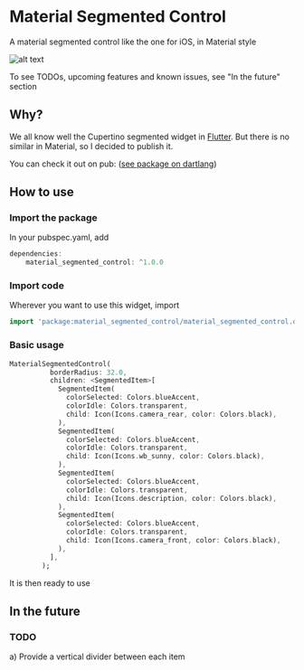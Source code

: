 # Material Segmented Control

A material segmented control like the one for iOS, in Material style

![alt text](https://github.com/beagle-barks/material_segmented_control/blob/master/images/msc.png "Preview")

To see TODOs, upcoming features and known issues, see "In the future" section

## Why?

We all know well the Cupertino segmented widget in [Flutter](https://flutter.dev).
But there is no similar in Material, so I decided to publish it.

You can check it out on pub:
([see package on dartlang](http://pub.dartlang.org/packages/material_segmented_control))


## How to use


### Import the package

In your pubspec.yaml, add

```dart
dependencies: 
    material_segmented_control: ^1.0.0
```


### Import code

Wherever you want to use this widget, import

```dart
import 'package:material_segmented_control/material_segmented_control.dart';
```


### Basic usage

```dart
MaterialSegmentedControl(
          borderRadius: 32.0,
          children: <SegmentedItem>[
            SegmentedItem(
              colorSelected: Colors.blueAccent,
              colorIdle: Colors.transparent,
              child: Icon(Icons.camera_rear, color: Colors.black),
            ),
            SegmentedItem(
              colorSelected: Colors.blueAccent,
              colorIdle: Colors.transparent,
              child: Icon(Icons.wb_sunny, color: Colors.black),
            ),
            SegmentedItem(
              colorSelected: Colors.blueAccent,
              colorIdle: Colors.transparent,
              child: Icon(Icons.description, color: Colors.black),
            ),
            SegmentedItem(
              colorSelected: Colors.blueAccent,
              colorIdle: Colors.transparent,
              child: Icon(Icons.camera_front, color: Colors.black),
            ),
          ],
        );
```

It is then ready to use

## In the future

### TODO

a) Provide a vertical divider between each item